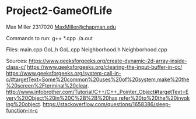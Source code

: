 # Project2-GameOfLife
Max Miller
2317020
MaxMiller@chapman.edu

Commands to run:
  g++ *.cpp
  ./a.out

Files:
  main.cpp
  GoL.h
  GoL.cpp
  Neighborhood.h
  Neighborhood.cpp

Sources:
  https://www.geeksforgeeks.org/create-dynamic-2d-array-inside-class-c/
  https://www.geeksforgeeks.org/clearing-the-input-buffer-in-cc/
  https://www.geeksforgeeks.org/system-call-in-c/#targetText=Some%20common%20uses%20of%20system,make%20the%20screen%2Fterminal%20clear.
  http://www.infobrother.com/Tutorial/C++/C++_Pointer_Object#targetText=Every%20Object%20in%20C%2B%2B%20has,refer%20to%20the%20invoking%20object.
  https://stackoverflow.com/questions/1658386/sleep-function-in-c
